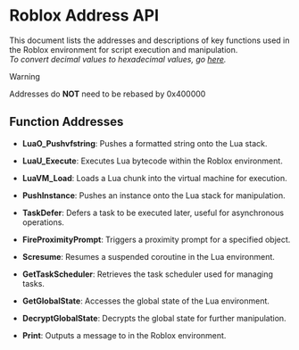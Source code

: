 # Roblox Address API

This document lists the addresses and descriptions of key functions used in the Roblox environment for script execution and manipulation.\
*To convert decimal values to hexadecimal values, go [here](https://www.rapidtables.com/convert/number/decimal-to-hex.html?).*

> [!WARNING]  
> Addresses do **NOT** need to be rebased by 0x400000

## Function Addresses

- **LuaO_Pushvfstring**: Pushes a formatted string onto the Lua stack.
  
- **LuaU_Execute**: Executes Lua bytecode within the Roblox environment.

- **LuaVM_Load**: Loads a Lua chunk into the virtual machine for execution.

- **PushInstance**: Pushes an instance onto the Lua stack for manipulation.

- **TaskDefer**: Defers a task to be executed later, useful for asynchronous operations.

- **FireProximityPrompt**: Triggers a proximity prompt for a specified object.

- **Scresume**: Resumes a suspended coroutine in the Lua environment.

- **GetTaskScheduler**: Retrieves the task scheduler used for managing tasks.

- **GetGlobalState**: Accesses the global state of the Lua environment.

- **DecryptGlobalState**: Decrypts the global state for further manipulation.

- **Print**: Outputs a message to in the Roblox environment.
